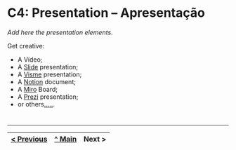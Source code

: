 # C4: Presentation – Apresentação


_Add here the presentation elements_. 

Get creative:
* A Vídeo;
* A [Slide](https://www.google.com/slides/about/) presentation;
* A [Visme](https://www.visme.co/presentation-software/) presentation;
* A [Notion](https://www.notion.so/) document;
* A [Miro](https://miro.com/) Board;
* A [Prezi](https://prezi.com/) presentation;
* or others[.](https://genial.ly/)[.](https://www.powtoon.com/)[.](https://www.zoho.com/show/)[.](https://www.haikudeck.com/)[.](https://www.designcap.com/presentation/).

#

---  
[< Previous](c3.md) | [^ Main](https://github.com/tiwm23tig05/tiwm23tig05) | Next >
:--- | :---: | ---: 